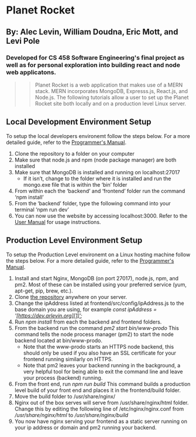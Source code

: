# Planet Rocket 
## By: Alec Levin, William Doudna, Eric Mott, and Levi Pole
### Developed for CS 458 Software Engineering's final project as well as for personal exploration into building react and node web applicatons.
> > Planet Rocket is a web application that makes use of a MERN stack. MERN incorporates MongoDB, Expresss.js, React.js, and Node.js. The following tutorials allow a user to set up the Planet Rocket site both locally and on a production level Linux server.

## Local Development Environment Setup
To setup the local developers environemt follow the steps below. For a more detailed guide, refer to the [Programmer's Manual](programmersManual.pdf).

1. Clone the repository to a folder on your computer
2. Make sure that node.js and npm (node package manager) are both installed
3. Make sure that MongoDB is installed and running on localhost:27017
    * If it isn’t, change to the folder where it is installed and run the mongo.exe file that is within the ‘bin’ folder
4. From within each the ‘backend’ and ‘frontend’ folder run the command ‘npm install’
5. From the ‘backend’ folder, type the following command into your terminal ‘npm run dev’
6. You can now use the website by accessing localhost:3000. Refer to the [User Manual](userManual.pdf) for usage instructions.

## Production Level Environment Setup
To setup the Production Level environemt on a Linux hosting machine follow the steps below. For a more detailed guide, refer to the [Programmer's Manual](programmersManual.pdf).

1. Install and start Nginx, MongoDB (on port 27017), node.js, npm, and pm2. Most of these can be installed using your preferred service (yum, apt-get, pip, brew, etc.).
2. Clone [the repository](https://github.com/emott10/PlanetRocket2.0) anywhere on your server.
3. Change the ipAddress listed at frontend/src/config/ipAddress.js to the base domain you are using, for example *const ipAddress = '[https://dev.arlevin.org][1]’;*
4. Run *npm install* from each the backend and frontend folders.
5. From the backend run the command *pm2 start bin/www-prodo* This command tells the node process manager (pm2) to start the node backend located at bin/www-prodo.
    * Note that the www-prodo starts an HTTPS node backend, this should only be used if you also have an SSL certificate for your frontend running similarly on HTTPS. 
    * Note that pm2 leaves your backend running in the background, a very helpful tool for being able to exit the command line and leave your process (backend) running.
6. From the front end, run *npm run build* This command builds a production level build of your front end and places it in the frontend/build folder.
7. Move the build folder to /usr/share/nginx/
8. Nginx out of the box serves will serve from /usr/share/nginx/html folder. Change this by editing the following line of /etc/nginx/nginx.conf from */usr/share/nginx/html* to */usr/share/nginx/build*
9. You now have nginx serving your frontend as a static server running on your ip address or domain and pm2 running your backend.

[1]: https://github.com/emott10/PlanetRocket2.0 "Planet Rocket Repo"
